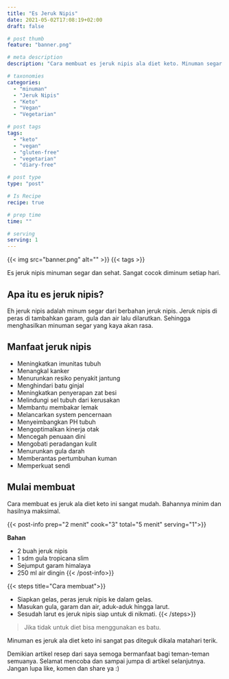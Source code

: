 ```yaml
---
title: "Es Jeruk Nipis"
date: 2021-05-02T17:08:19+02:00
draft: false

# post thumb
feature: "banner.png"

# meta description
description: "Cara membuat es jeruk nipis ala diet keto. Minuman segar dan kaya akan manfaat."

# taxonomies
categories:
  - "minuman"
  - "Jeruk Nipis"
  - "Keto"
  - "Vegan"
  - "Vegetarian"

# post tags
tags:
  - "keto"
  - "vegan"
  - "gluten-free"
  - "vegetarian"
  - "diary-free"

# post type
type: "post"

# Is Recipe
recipe: true

# prep time
time: ""

# serving
serving: 1
---
```


{{< img src="banner.png" alt="" >}}
{{< tags >}}

Es jeruk nipis minuman segar dan sehat. Sangat cocok diminum setiap hari.

## Apa itu es jeruk nipis?

Eh jeruk nipis adalah minum segar dari berbahan jeruk nipis. Jeruk nipis di peras di tambahkan garam, gula dan air lalu dilarutkan. Sehingga menghasilkan minuman segar yang kaya akan rasa.

## Manfaat jeruk nipis

-   Meningkatkan imunitas tubuh
-   Menangkal kanker
-   Menurunkan resiko penyakit jantung
-   Menghindari batu ginjal
-   Meningkatkan penyerapan zat besi
-   Melindungi sel tubuh dari kerusakan
-   Membantu membakar lemak
-   Melancarkan system pencernaan
-   Menyeimbangkan PH tubuh
-   Mengoptimalkan kinerja otak
-   Mencegah penuaan dini
-   Mengobati peradangan kulit
-   Menurunkan gula darah
-   Memberantas pertumbuhan kuman
-   Memperkuat sendi

## Mulai membuat

Cara membuat es jeruk ala diet keto ini sangat mudah. Bahannya minim dan hasilnya maksimal.

{{< post-info prep="2 menit" cook="3" total="5 menit" serving="1">}}

__Bahan__

-   2 buah jeruk nipis
-   1 sdm gula tropicana slim
-   Sejumput garam himalaya
-   250 ml air dingin
{{< /post-info>}}

{{< steps title="Cara membuat">}}
-   Siapkan gelas, peras jeruk nipis ke dalam gelas.
-   Masukan gula, garam dan air, aduk-aduk hingga larut.
-   Sesudah larut es jeruk nipis siap untuk di nikmati.
{{< /steps>}}

> Jika tidak untuk diet bisa menggunakan es batu.

Minuman es jeruk ala diet keto ini sangat pas diteguk dikala matahari terik.

Demikian artikel resep dari saya semoga bermanfaat bagi teman-teman semuanya. Selamat mencoba dan sampai jumpa di artikel selanjutnya. Jangan lupa like, komen dan share ya :)

